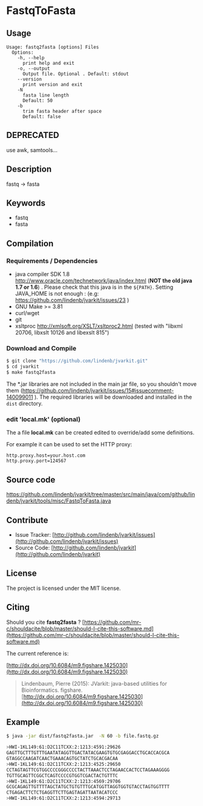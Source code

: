 # FastqToFasta


## Usage

```
Usage: fastq2fasta [options] Files
  Options:
    -h, --help
      print help and exit
    -o, --output
      Output file. Optional . Default: stdout
    --version
      print version and exit
    -N
      fasta line length
      Default: 50
    -b
      trim fasta header after space
      Default: false

```


## DEPRECATED

use awk, samtools...

## Description

fastq -> fasta


## Keywords

 * fastq
 * fasta


## Compilation

### Requirements / Dependencies

* java compiler SDK 1.8 http://www.oracle.com/technetwork/java/index.html (**NOT the old java 1.7 or 1.6**) . Please check that this java is in the `${PATH}`. Setting JAVA_HOME is not enough : (e.g: https://github.com/lindenb/jvarkit/issues/23 )
* GNU Make >= 3.81
* curl/wget
* git
* xsltproc http://xmlsoft.org/XSLT/xsltproc2.html (tested with "libxml 20706, libxslt 10126 and libexslt 815")


### Download and Compile

```bash
$ git clone "https://github.com/lindenb/jvarkit.git"
$ cd jvarkit
$ make fastq2fasta
```

The *.jar libraries are not included in the main jar file, so you shouldn't move them (https://github.com/lindenb/jvarkit/issues/15#issuecomment-140099011 ).
The required libraries will be downloaded and installed in the `dist` directory.

### edit 'local.mk' (optional)

The a file **local.mk** can be created edited to override/add some definitions.

For example it can be used to set the HTTP proxy:

```
http.proxy.host=your.host.com
http.proxy.port=124567
```
## Source code 

[https://github.com/lindenb/jvarkit/tree/master/src/main/java/com/github/lindenb/jvarkit/tools/misc/FastqToFasta.java
](https://github.com/lindenb/jvarkit/tree/master/src/main/java/com/github/lindenb/jvarkit/tools/misc/FastqToFasta.java
)
## Contribute

- Issue Tracker: [http://github.com/lindenb/jvarkit/issues](http://github.com/lindenb/jvarkit/issues)
- Source Code: [http://github.com/lindenb/jvarkit](http://github.com/lindenb/jvarkit)

## License

The project is licensed under the MIT license.

## Citing

Should you cite **fastq2fasta** ? [https://github.com/mr-c/shouldacite/blob/master/should-I-cite-this-software.md](https://github.com/mr-c/shouldacite/blob/master/should-I-cite-this-software.md)

The current reference is:

[http://dx.doi.org/10.6084/m9.figshare.1425030](http://dx.doi.org/10.6084/m9.figshare.1425030)

> Lindenbaum, Pierre (2015): JVarkit: java-based utilities for Bioinformatics. figshare.
> [http://dx.doi.org/10.6084/m9.figshare.1425030](http://dx.doi.org/10.6084/m9.figshare.1425030)



## Example

```bash
$ java -jar dist/fastq2fasta.jar  -N 60 -b file.fastq.gz

>HWI-1KL149:61:D2C11TCXX:2:1213:4591:29626
GAGTTGCTTTGTTTGAATATAGGTTGACTATACGAAGTGTGCGAGGACCTGCACCACGCA
GTAGGCCAAGATCAACTGAAACAGTGCTATCTGCACGACAA
>HWI-1KL149:61:D2C11TCXX:2:1213:4525:29650
CCTAGTAGTTCGTGGCCCCGGGCCCCTACTTAAACTCCTAGAACCACTCCTAGAAAGGGG
TGTTGCAGTTCGGCTCAGTCCCCGTGGTCGACTACTGTTTC
>HWI-1KL149:61:D2C11TCXX:2:1213:4569:29706
GCGCAGAGTTGTTTTAGCTATGCTGTGTTTGCATGGTTAGGTGGTGTACCTAGTGGTTTT
CTGAGACTTCTCTGAGGTTCTTGAGTAGATTAATACATCCC
>HWI-1KL149:61:D2C11TCXX:2:1213:4594:29713

```




